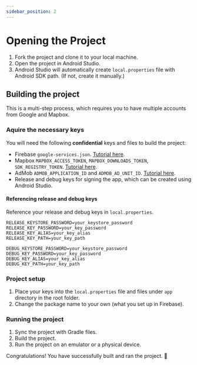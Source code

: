 ```yaml
---
sidebar_position: 2
---
```


# Opening the Project

1. Fork the project and clone it to your local machine.
2. Open the project in Android Studio.
3. Android Studio will automatically create `local.properties` file with Android SDK path. (If not, create it manually.)

## Building the project

This is a multi-step process, which requires you to have multiple accounts from Google and Mapbox.

### Aquire the necessary keys

You will need the following **confidential** keys and files to build the project:

- Firebase `google-services.json`. [Tutorial here](firebase-project-setup.md).
- Mapbox `MAPBOX_ACCESS_TOKEN`, `MAPBOX_DOWNLOADS_TOKEN`, `SDK_REGISTRY_TOKEN`. [Tutorial here](mapbox-app-setup.md).
- AdMob `ADMOB_APPLICATION_ID` and `ADMOB_AD_UNIT_ID`. [Tutorial here](admob-setup.md).
- Release and debug keys for signing the app, which can be created using Android Studio.

#### Referencing release and debug keys

Reference your release and debug keys in `local.properties`.

```properties
RELEASE_KEYSTORE_PASSWORD=your_keystore_password
RELEASE_KEY_PASSWORD=your_key_password
RELEASE_KEY_ALIAS=your_key_alias
RELEASE_KEY_PATH=your_key_path

DEBUG_KEYSTORE_PASSWORD=your_keystore_password
DEBUG_KEY_PASSWORD=your_key_password
DEBUG_KEY_ALIAS=your_key_alias
DEBUG_KEY_PATH=your_key_path
```

### Project setup

1. Place your keys into the `local.properties` file and files under `app` directory in the root folder.
2. Change the package name to your own (what you set up in Firebase).

### Running the project

1. Sync the project with Gradle files.
2. Build the project.
3. Run the project on an emulator or a physical device.

Congratulations! You have successfully built and ran the project. 🎉
